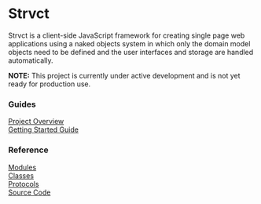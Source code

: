 # Strvct

Strvct is a client-side JavaScript framework for creating single page web applications using a naked objects system in which only the domain model objects need to be defined and the user interfaces and storage are handled automatically.

**NOTE:** This project is currently under active development and is not yet ready for production use.

### Guides

[Project Overview](./docs/ProjectOverview.md)<br>
[Getting Started Guide](./docs/GettingStartedGuide.md)<br>

<!--
[Developer Documentation](./docs/Developer.md)<br>
[Case Study](./docs/CaseStudy.md)<br>
-->

### Reference

[Modules](./docs/reference/module_hierarchy.md)<br>
[Classes](./docs/reference/class_hierarchy.md)<br>
[Protocols](./docs/reference/protocols.md)<br>
[Source Code](https://github.com/stevedekorte/strvct.net/)
